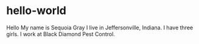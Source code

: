 # hello-world
Hello 
My name is Sequoia Gray
I live in Jeffersonville, Indiana. 
I have three girls. 
I work at Black Diamond Pest Control. 

